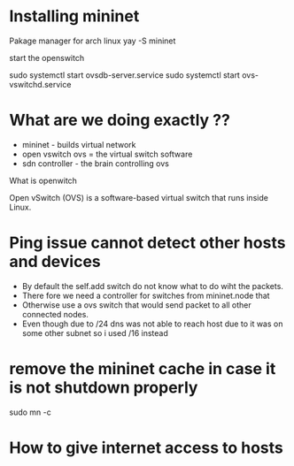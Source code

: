 # Installing mininet

Pakage manager for arch linux
yay -S mininet 

start the openswitch

sudo systemctl start ovsdb-server.service
sudo systemctl start ovs-vswitchd.service


# What are we doing exactly ??

- mininet - builds virtual network
- open vswitch ovs = the virtual switch software
- sdn controller - the brain controlling ovs


What is openwitch

Open vSwitch (OVS) is a software-based virtual switch that runs inside Linux.




# Ping issue cannot detect other hosts and devices

- By default the self.add switch do not know what to do wiht the packets.
- There fore we need a controller for switches from mininet.node that 
- Otherwise use a ovs switch that would send packet to all other connected nodes.
- Even though due to /24 dns was not able to reach host due to it was on some other subnet so i used /16 instead


# remove the mininet cache in case it is not shutdown properly
sudo mn -c



# How to give internet access to hosts

